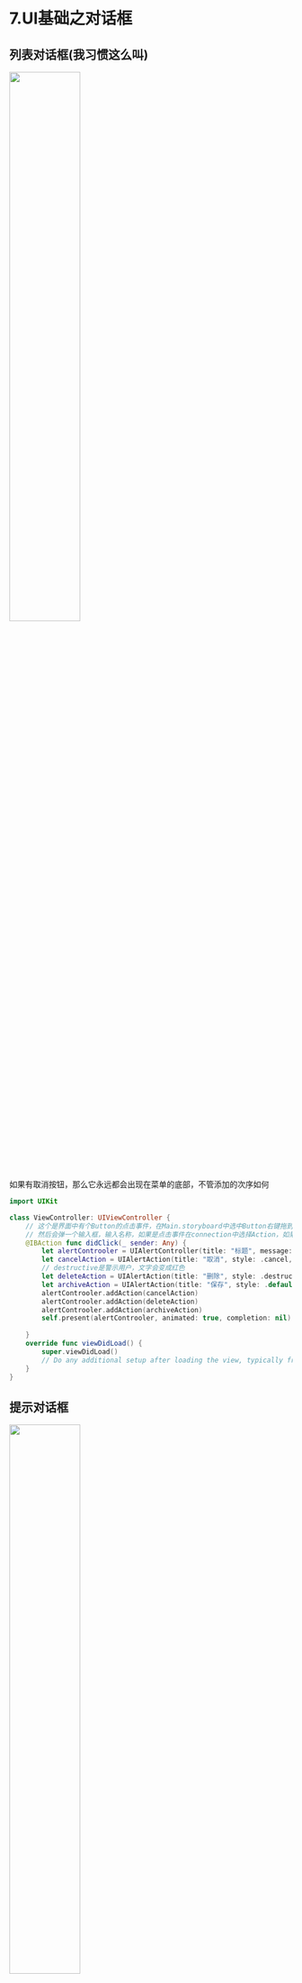 7.UI基础之对话框
===

## 列表对话框(我习惯这么叫)

<img src="https://github.com/CharonChui/Pictures/blob/master/ios_sheet.png" width="50%" height="50%" />

如果有取消按钮，那么它永远都会出现在菜单的底部，不管添加的次序如何

```swift
import UIKit

class ViewController: UIViewController {
    // 这个是界面中有个Button的点击事件，在Main.storyboard中选中Button右键拖到ViewController中，
    // 然后会弹一个输入框，输入名称，如果是点击事件在connection中选择Action，如果是属性选择Qutlet
    @IBAction func didClick(_ sender: Any) {
        let alertControoler = UIAlertController(title: "标题", message: "消息", preferredStyle: .actionSheet)
        let cancelAction = UIAlertAction(title: "取消", style: .cancel, handler: nil)
        // destructive是警示用户，文字会变成红色
        let deleteAction = UIAlertAction(title: "删除", style: .destructive, handler: nil)
        let archiveAction = UIAlertAction(title: "保存", style: .default, handler: nil)
        alertControoler.addAction(cancelAction)
        alertControoler.addAction(deleteAction)
        alertControoler.addAction(archiveAction)
        self.present(alertControoler, animated: true, completion: nil)
        
    }
    override func viewDidLoad() {
        super.viewDidLoad()
        // Do any additional setup after loading the view, typically from a nib.
    }
}
```

## 提示对话框

<img src="https://github.com/CharonChui/Pictures/blob/master/ios_alert.png" width="50%" height="50%" />

```swift
import UIKit

class ViewController: UIViewController {

    @IBAction func didClick(_ sender: Any) {
        let alertControoler = UIAlertController(title: "标题", message: "消息", preferredStyle: .alert)
        let cancelAction = UIAlertAction(title: "取消", style: .cancel, handler: nil)
        let okAction = UIAlertAction(title: "确认", style: .destructive, handler: {
            action in
            print("确定")
        })

        alertControoler.addAction(cancelAction)
        alertControoler.addAction(okAction)

        self.present(alertControoler, animated: true, completion: nil)
    }
    override func viewDidLoad() {
        super.viewDidLoad()
        // Do any additional setup after loading the view, typically from a nib.
    }
}
```

## 带输入框的提示对话框


<img src="https://github.com/CharonChui/Pictures/blob/master/ios_alert_input.png" width="50%" height="50%" />

```swift
import UIKit

class ViewController: UIViewController {

    @IBAction func didClick(_ sender: Any) {
        let alertControoler = UIAlertController(title: "标题", message: "消息", preferredStyle: .alert)
        alertControoler.addTextField { (textField) in
            textField.placeholder = "用户名"
        }
        alertControoler.addTextField { (textField) in
            textField.placeholder = "密码"
            textField.isSecureTextEntry = true
        }
        
        
        let cancelAction = UIAlertAction(title: "取消", style: .cancel, handler: nil)
        let okAction = UIAlertAction(title: "确认", style: .default, handler: {
            action in
            let login = alertControoler.textFields?.first
            let password = alertControoler.textFields?.last
            print("用户名:\(login?.text) 密码:\(password?.text)")
        })

        alertControoler.addAction(cancelAction)
        alertControoler.addAction(okAction)

        self.present(alertControoler, animated: true, completion: nil)
    }
    override func viewDidLoad() {
        super.viewDidLoad()
        // Do any additional setup after loading the view, typically from a nib.
    }
}
```

## toast提示框 

<img src="https://github.com/CharonChui/Pictures/blob/master/ios_toast.png" width="50%" height="50%" />

```swift
class ViewController: UIViewController {

    @IBAction func didClick(_ sender: Any) {
        let alertControoler = UIAlertController(title: "toast", message: nil, preferredStyle: .alert)
        
        self.present(alertControoler, animated: true, completion: nil)
        // 2s后消失
        DispatchQueue.main.asyncAfter(deadline: DispatchTime.now() + 2) {
            // 通过代码让提示框消失
            self.presentedViewController?.dismiss(animated: false, completion: nil)
        }
    }
    override func viewDidLoad() {
        super.viewDidLoad()
        // Do any additional setup after loading the view, typically from a nib.
    }
} 
```

- [上一篇:6.UI基础之UIImageView](https://github.com/CharonChui/iOSStudyNote/blob/master/iOS%E5%BC%80%E5%8F%91%E5%9F%BA%E7%A1%80/6.UI%E5%9F%BA%E7%A1%80%E4%B9%8BUIImageView.md)
- [下一篇:8.UI基础之UIScrollView简介](https://github.com/CharonChui/iOSStudyNote/blob/master/iOS%E5%BC%80%E5%8F%91%E5%9F%BA%E7%A1%80/8.UI%E5%9F%BA%E7%A1%80%E4%B9%8BUIScrollView%E7%AE%80%E4%BB%8B.md)


---

- 邮箱 ：charon.chui@gmail.com  
- Good Luck! 
